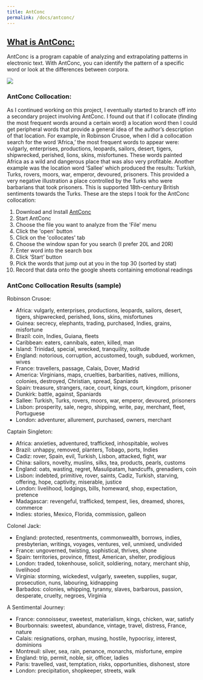 ```yaml
---
title: AntConc
permalink: /docs/antconc/
---
```


## [What is AntConc:](http://www.laurenceanthony.net/software/antconc/)

AntConc is a program capable of analyzing and extrapolating patterns in electronic text. With AntConc, you can identify the pattern of a specific word or look at the differences between corpora.

<img src="{{site.baseurl}}/img/antconc.png">

### AntConc Collocation:

As I continued working on this project, I eventually started to branch off into a secondary project involving AntConc. I found out that if I collocate (finding the most frequent words around a certain word) a location word then I could get peripheral words that provide a general idea of the author’s description of that location. For example, in Robinson Crusoe, when I did a collocation search for the word  ‘Africa,’ the most frequent words to appear were: vulgarly, enterprises, productions, leopards, sailors, desert, tigers, shipwrecked, perished, lions, skins, misfortunes. These words painted Africa as a wild and dangerous place that was also very profitable. Another example was the location word ‘Sallee’ which produced the results: Turkish, Turks, rovers, moors, war, emperor, devoured, prisoners. This provided a very negative illustration a place controlled by the Turks who were barbarians that took prisoners. This is supported 18th-century British sentiments towards the Turks. These are the steps I took for the AntConc collocation:

1. Download and Install [AntConc](http://www.laurenceanthony.net/software/antconc/)
2. Start AntConc
3. Choose the file you want to analyze from the 'File' menu
4. Click the 'open' button
5. Click on the 'collocates' tab
6. Choose the window span for you search (I prefer 20L and 20R)
7. Enter word into the search box
8. Click ‘Start’ button
9. Pick the words that jump out at you in the top 30 (sorted by stat)
10. Record that data onto the google sheets containing emotional readings

### AntConc Collocation Results (sample)

Robinson Crusoe:
* Africa: vulgarly, enterprises, productions, leopards, sailors, desert, tigers, shipwrecked, perished, lions, skins, misfortunes
* Guinea: secrecy, elephants, trading, purchased, Indies, grains, misfortune
* Brazil: coin, Indies, Guiana, fleets
* Caribbean: eaters, cannibals, eaten, killed, man
* Island: Trinidad, special, wrecked, tranquility,  solitude
* England: notorious, corruption, accustomed, tough, subdued, workmen, wives
* France: travellers, passage, Calais, Dover, Madrid
* America: Virginians, maps, cruelties, barbarities, natives, millions, colonies, destroyed, Christian, spread, Spaniards
* Spain: treasure, strangers, race, court, kings, court, kingdom, prisoner
* Dunkirk: battle, against, Spaniards
* Sallee: Turkish, Turks, rovers, moors, war, emperor, devoured, prisoners
* Lisbon: prosperity, sale, negro, shipping, write, pay, merchant, fleet, Portuguese
* London: adventurer, allurement, purchased, owners, merchant

Captain Singleton:
* Africa: anxieties, adventured, trafficked, inhospitable, wolves
* Brazil: unhappy, removed, planters, Tobago, ports, Indies
* Cadiz: rover, Spain, evil, Turkish,  Lisbon, attacked, fight, war
* China: sailors, novelty, muslins, silks, tea, products, pearls, customs
* England: oats, wasting, regret, Masulipatam, handcuffs, grenadiers, coin
* Lisbon: indebted, primitive, rover, saints, Cadiz, Turkish, starving, offering, hope, captivity, miserable, justice
* London: livelihood,  lodgings, bills, homeward, shop, expectation, pretence
* Madagascar: revengeful, trafficked, tempest, lies, dreamed, shores, commerce
* Indies: stories, Mexico, Florida, commission, galleon

Colonel Jack:
* England: protected, resentments, commonwealth, borrows, indies, presbyterian, writings, voyages, ventures, veil, unmixed, undivided
* France: ungoverned, twisting, sophistical, thrives, shone
* Spain: territories, province, fittest, American, shelter, prodigious
* London: traded, tokenhouse, solicit, soldiering, notary, merchant ship, livelihood
* Virginia: storming, wickedest, vulgarly, sweeten, supplies, sugar, prosecution, nuns, labouring, kidnapping
* Barbados: colonies, whipping, tyranny, slaves, barbarous, passion, desperate, cruelty, negroes, Virginia

A Sentimental Journey:
* France: connoisseur, sweetest, materialism, kings, chicken, war, satisfy
* Bourbonnais: sweetest, abundance, vintage, travel, distress, France, nature
* Calais: resignations, orphan, musing, hostile, hypocrisy, interest, dominions
* Montreuil: silver, sea, rain, penance, monarchs, misfortune, empire
* England: trip, permit, noble, sir, officer, ladies
* Paris: travelled, vast, temptation, risks, opportunities, dishonest, store
* London: precipitation, shopkeeper, streets, walk

